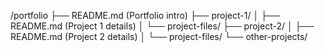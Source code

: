 /portfolio
├── README.md (Portfolio intro)
├── project-1/
│   ├── README.md (Project 1 details)
│   └── project-files/
├── project-2/
│   ├── README.md (Project 2 details)
│   └── project-files/
└── other-projects/

